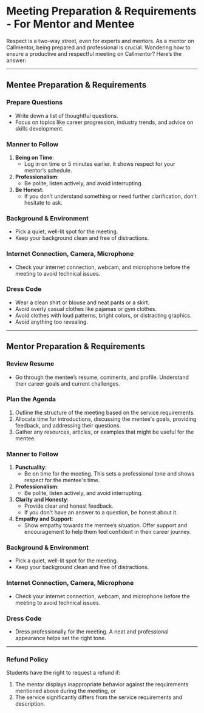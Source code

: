 # Meeting Preparation & Requirements - For Mentor and Mentee

Respect is a two-way street, even for experts and mentors. As a mentor on Callmentor, being prepared and professional is crucial. Wondering how to ensure a productive and respectful meeting on Callmentor? Here’s the answer:

---

## Mentee Preparation & Requirements

### **Prepare Questions**
- Write down a list of thoughtful questions.
- Focus on topics like career progression, industry trends, and advice on skills development.

### **Manner to Follow**
1. **Being on Time**:
   - Log in on time or 5 minutes earlier. It shows respect for your mentor’s schedule.
2. **Professionalism**:
   - Be polite, listen actively, and avoid interrupting.
3. **Be Honest**:
   - If you don’t understand something or need further clarification, don’t hesitate to ask.

### **Background & Environment**
- Pick a quiet, well-lit spot for the meeting.
- Keep your background clean and free of distractions.

### **Internet Connection, Camera, Microphone**
- Check your internet connection, webcam, and microphone before the meeting to avoid technical issues.

### **Dress Code**
- Wear a clean shirt or blouse and neat pants or a skirt.
- Avoid overly casual clothes like pajamas or gym clothes.
- Avoid clothes with loud patterns, bright colors, or distracting graphics.
- Avoid anything too revealing.

---

## Mentor Preparation & Requirements

### **Review Resume**
- Go through the mentee’s resume, comments, and profile. Understand their career goals and current challenges.

### **Plan the Agenda**
1. Outline the structure of the meeting based on the service requirements.
2. Allocate time for introductions, discussing the mentee's goals, providing feedback, and addressing their questions.
3. Gather any resources, articles, or examples that might be useful for the mentee.

### **Manner to Follow**
1. **Punctuality**:
   - Be on time for the meeting. This sets a professional tone and shows respect for the mentee's time.
2. **Professionalism**:
   - Be polite, listen actively, and avoid interrupting.
3. **Clarity and Honesty**:
   - Provide clear and honest feedback.
   - If you don't have an answer to a question, be honest about it.
4. **Empathy and Support**:
   - Show empathy towards the mentee’s situation. Offer support and encouragement to help them feel confident in their career journey.

### **Background & Environment**
- Pick a quiet, well-lit spot for the meeting.
- Keep your background clean and free of distractions.

### **Internet Connection, Camera, Microphone**
- Check your internet connection, webcam, and microphone before the meeting to avoid technical issues.

### **Dress Code**
- Dress professionally for the meeting. A neat and professional appearance helps set the right tone.

---

### **Refund Policy**
Students have the right to request a refund if:
1. The mentor displays inappropriate behavior against the requirements mentioned above during the meeting, or
2. The service significantly differs from the service requirements and description.
